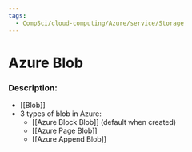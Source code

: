 ```yaml
---
tags:
  - CompSci/cloud-computing/Azure/service/Storage
---
```

# Azure Blob
### Description:
- [[Blob]]
- 3 types of blob in Azure:
	- [[Azure Block Blob]] (default when created)
	- [[Azure Page Blob]]
	- [[Azure Append Blob]]
